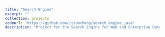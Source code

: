 ```yaml
---
title: "Search Engine"
excerpt: ""
collection: projects
codeurl: "https://github.com/itsuncheng/search_engine_java"
description: "Project for the Search Engine for Web and Enterprise Data Course at HKUST. This project contains the scraper and indexer for the HKUST CS Department's official website, which is written in Java. It also contains a frontend interface of the search engine built using Apache Tomcat, as well as the database for storage built using RocksDB. "
---
```

